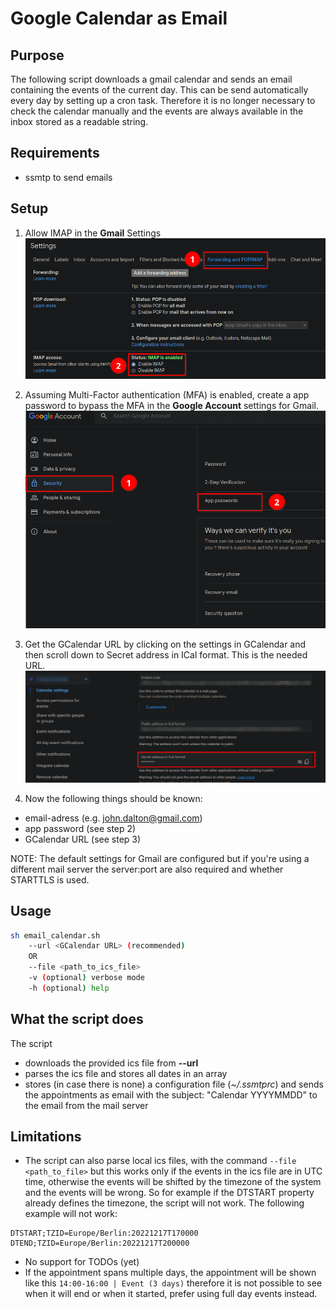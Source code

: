 # Google Calendar as Email
## Purpose
The following script downloads a gmail calendar and sends an email containing the events of the current day. 
This can be send automatically every day by setting up a cron task. 
Therefore it is no longer necessary to check the calendar manually and the events are always available in the inbox stored as a readable string.

## Requirements
- ssmtp to send emails

## Setup
1. Allow IMAP in the **Gmail** Settings
![](img/GmailSettings.png)

2. Assuming Multi-Factor authentication (MFA) is enabled, create a app password to bypass the MFA in the **Google Account** settings for Gmail.
![](img/Google_Settings.png)

3. Get the GCalendar URL by clicking on the settings in GCalendar and then scroll down to Secret address in ICal format. This is the needed URL.
![](img/GCalendar_Settings.png)

4. Now the following things should be known:
- email-adress (e.g. john.dalton@gmail.com)
- app password (see step 2)
- GCalendar URL (see step 3)

NOTE: The default settings for Gmail are configured but if you're using a different
mail server the server:port are also required and whether STARTTLS is used.

## Usage
```bash
sh email_calendar.sh
    --url <GCalendar URL> (recommended) 
    OR
    --file <path_to_ics_file>
    -v (optional) verbose mode
    -h (optional) help
```

## What the script does
The script
- downloads the provided ics file from **--url**
- parses the ics file and stores all dates in an array
- stores (in case there is none) a configuration file (*~/.ssmtprc*) and sends the appointments as email with the subject: "Calendar YYYYMMDD" to the email from the mail server

## Limitations
- The script can also parse local ics files, with the command `--file <path_to_file>` but this works only if the events in the ics file are in UTC time, otherwise the events will be shifted by the timezone of the system and the events will be wrong. So for example if the DTSTART property already defines the timezone, the script will not work. The following example will not work:
```
DTSTART;TZID=Europe/Berlin:20221217T170000
DTEND;TZID=Europe/Berlin:20221217T200000
```
- No support for TODOs (yet)
- If the appointment spans multiple days, the appointment will be shown like this `14:00-16:00 | Event (3 days)` therefore it is not possible to see when it will end or when it started, prefer using full day events instead.
